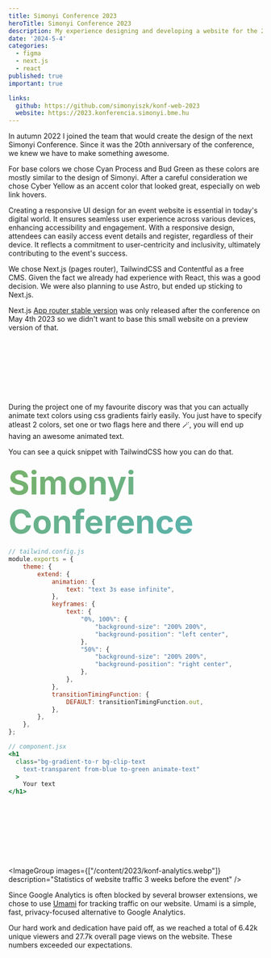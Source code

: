 ```yaml
---
title: Simonyi Conference 2023
heroTitle: Simonyi Conference 2023
description: My experience designing and developing a website for the 20th Simonyi Conference using Figma and Next.js
date: '2024-5-4'
categories:
  - figma
  - next.js
  - react
published: true
important: true

links:
  github: https://github.com/simonyiszk/konf-web-2023
  website: https://2023.konferencia.simonyi.bme.hu
---
```


<script>
  import ColorPreviewSection from "$lib/components/content/ColorPreviewSection.svelte"
  import AnimatedColorGradient from "$lib/components/content/AnimatedColorGradient.svelte"
  import ImageGroup from "$lib/components/content/ImageGroup.svelte"

  const baseColors = [{
    name: "Cyan Process",
    hex: "#42B4E5"
  }, {
    name: "Bud Green",
    hex: "#77B16A"
  }, {
    name: "Cyber Yellow",
    hex: "#FFD73A"
  }]

  const gradient = ["#77B16A", "#42B4E5"]

  const figmaImages = [
    "/content/2023/konf-m-1.webp",
    "/content/2023/konf-m-2.webp",
  ]
  
</script>

In autumn 2022 I joined the team that would create the design of the next Simonyi Conference. Since it was the 20th anniversary of the conference, we knew we have to make something awesome.

<ColorPreviewSection colors={baseColors} />

For base colors we chose Cyan Process and Bud Green as these colors are mostly similar to the design of Simonyi. After a careful consideration we chose Cyber Yellow as an accent color that looked great, especially on web link hovers.

<ImageGroup images={figmaImages} description="Some of the initial versions of the landing page" />


Creating a responsive UI design for an event website is essential in today's digital world. It ensures seamless user experience across various devices, enhancing accessibility and engagement. With a responsive design, attendees can easily access event details and register, regardless of their device. It reflects a commitment to user-centricity and inclusivity, ultimately contributing to the event's success.

We chose Next.js (pages router), TailwindCSS and Contentful as a free CMS. Given the fact we already had experience with React, this was a good decision. We were also planning to use Astro, but ended up sticking to Next.js.

Next.js [App router stable version](https://nextjs.org/blog/next-13-4) was only released after the conference on May 4th 2023 so we didn't want to base this small website on a preview version of that.

<div style="width:100%;height:12px;border-radius:8px;overflow:hidden;margin: 64px 0">
  <AnimatedColorGradient start={gradient[0]} end={gradient[1]} />
</div>

During the project one of my favourite discory was that you can actually animate text colors using css gradients fairly easily. You just have to specify atleast 2 colors, set one or two flags here and there 🪄, you will end up having an awesome animated text.

You can see a quick snippet with TailwindCSS how you can do that.

<span class="animated-text">Simonyi Conference</span>

```js
// tailwind.config.js
module.exports = {
	theme: {
		extend: {
			animation: {
				text: "text 3s ease infinite",
			},
			keyframes: {
				text: {
					"0%, 100%": {
						"background-size": "200% 200%",
						"background-position": "left center",
					},
					"50%": {
						"background-size": "200% 200%",
						"background-position": "right center",
					},
				},
			},
			transitionTimingFunction: {
				DEFAULT: transitionTimingFunction.out,
			},
		},
	},
};
```

```jsx
// component.jsx
<h1 
  class="bg-gradient-to-r bg-clip-text 
    text-transparent from-blue to-green animate-text"
  >
    Your text
</h1>
```
<div style="width:100%;height:12px;border-radius:8px;overflow:hidden;margin: 64px 0">
  <AnimatedColorGradient start={gradient[0]} end={gradient[1]} />
</div>

<ImageGroup images={["/content/2023/konf-analytics.webp"]} description="Statistics of website traffic 3 weeks before the event" />

Since Google Analytics is often blocked by several browser extensions, we chose to use [Umami](https://umami.is/) for tracking traffic on our website. Umami is a simple, fast, privacy-focused alternative to Google Analytics.

Our hard work and dedication have paid off, as we reached a total of 6.42k unique viewers and 27.7k overall page views on the website. These numbers exceeded our expectations.

<style>
  .animated-text {
    font-size: 64px;
    font-weight: bold;
    color: transparent; 
    background-clip: text; 
    background-image: linear-gradient(to right, #77B16A 0%, #42B4E5 100%);
    animation: animtext 4s infinite;
  }

 @keyframes animtext {
					0% {
						background-size: 200% 200%;
						background-position: left center;
					}
					50% {
						background-size: 200% 200%;
						background-position: right center;
					}

          100% {
            background-size: 200% 200%;
						background-position: left center;
          }
  }
		
</style>

